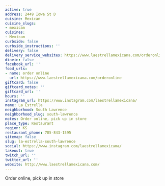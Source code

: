 ```yaml
---
active: true
address: 2449 Iowa St D
cuisine: Mexican
cuisine_slugs:
- mexican
cuisines:
- Mexican
curbside: false
curbside_instructions: ''
delivery: false
delivery_service_websites: https://www.laestrellamexicana.com/orderonline
dinein: false
facebook_url: ''
food_urls:
- name: order online
  url: https://www.laestrellamexicana.com/orderonline
giftcard: false
giftcard_notes: ''
giftcard_url: ''
hours: ''
instagram_url: https://www.instagram.com/laestrellamexicana/
name: La Estrella
neighborhood: South Lawrence
neighborhood_slug: south-lawrence
notes: Order online, pick up in store
place_type: Restaurant
region: KS
restaurant_phone: 785-843-1595
sitemap: false
slug: la-estrella-south-lawrence
social: https://www.instagram.com/laestrellamexicana/
takeout: true
twitch_url: ''
twitter_url: ''
website: http://www.laestrellamexicana.com/
---
```


Order online, pick up in store